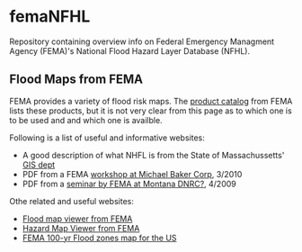femaNFHL
========

Repository containing overview info on Federal Emergency Managment Agency (FEMA)'s National Flood Hazard Layer Database (NFHL).

Flood Maps from FEMA
--------------------

FEMA provides a variety of flood risk maps. The [product catalog](https://msc.fema.gov/webapp/wcs/stores/servlet/StoreCatalogDisplay?storeId=10001&catalogId=10001&langId=-1&userType=G) from FEMA lists these products, but it is not very clear from this page as to which one is to be used and and which one is availble.

Following is a list of useful and informative websites:
* A good description of what NHFL is from the State of Massachussetts' [GIS dept](http://www.mass.gov/anf/research-and-tech/it-serv-and-support/application-serv/office-of-geographic-information-massgis/datalayers/nfhl.html)
* PDF from a FEMA [workshop at Michael Baker Corp](http://www.bakeraecom.com/wp-content/upLoads/2010/03/DFIRM101_Workshop1.pdf), 3/2010
* PDF from a [seminar by FEMA at Montana DNRC?](http://www.dnrc.mt.gov/wrd/water_op/floodplain/2009_seminar/gis_basics_for_floodplain_mgmt.pdf), 4/2009

Othe related and useful websites:
* [Flood map viewer from FEMA](https://hazards.fema.gov/wps/portal/mapviewer)
* [Hazard Map Viewer from FEMA](https://hazards.fema.gov/femaportal/wps/portal/mmvmapviewer)
* [FEMA 100-yr Flood zones map for the US](http://www.arcgis.com/home/webmap/viewer.html?webmap=2e38c1d9c2494fcfbe21384f3ddfecb4)



